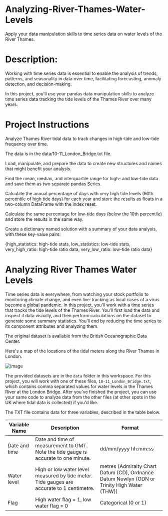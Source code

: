 # Analyzing-River-Thames-Water-Levels
Apply your data manipulation skills to time series data on water levels of the River Thames. 

# Description:
Working with time series data is essential to enable the analysis of trends, patterns, and seasonality in data over time, facilitating forecasting, anomaly detection, and decision-making.

In this project, you’ll use your pandas data manipulation skills to analyze time series data tracking the tide levels of the Thames River over many years.

# Project Instructions
Analyze Thames River tidal data to track changes in high-tide and low-tide frequency over time.

The data is in the data/10-11_London_Bridge.txt file.

Load, manipulate, and prepare the data to create new structures and names that might benefit your analysis.

Find the mean, median, and interquartile range for high- and low-tide data and save them as two separate pandas Series.

Calculate the annual percentage of days with very high tide levels (90th percentile of high tide days) for each year and store the results as floats in a two-column DataFrame with the index reset.

Calculate the same percentage for low-tide days (below the 10th percentile) and store the results in the same way.

Create a dictionary named solution with a summary of your data analysis, with these key-value pairs:

{high_statistics: high-tide stats, low_statistics: low-tide stats, very_high_ratio: high-tide ratio data, very_low_ratio: low-tide ratio data}

# Analyzing River Thames Water Levels
Time series data is everywhere, from watching your stock portfolio to monitoring climate change, and even live-tracking as local cases of a virus become a global pandemic. In this project, you’ll work with a time series that tracks the tide levels of the Thames River. You’ll first load the data and inspect it data visually, and then perform calculations on the dataset to generate some summary statistics. You’ll end by reducing the time series to its component attributes and analyzing them. 

The original dataset is available from the British Oceanographic Data Center.

Here's a map of the locations of the tidal meters along the River Thames in London.

![image](https://github.com/user-attachments/assets/c15bb81a-2f83-4fad-bd91-e636ae59554d)


The provided datasets are in the `data` folder in this workspace. For this project, you will work with one of these files, `10-11_London_Bridge.txt`, which contains comma separated values for water levels in the Thames River at the London Bridge. After you've finished the project, you can use your same code to analyze data from the other files (at other spots in the UK where tidal data is collected) if you'd like. 

The TXT file contains data for three variables, described in the table below. 

| Variable Name | Description | Format |
| ------------- | ----------- | ------ |
| Date and time | Date and time of measurement to GMT. Note the tide gauge is accurate to one minute. | dd/mm/yyyy hh:mm:ss |
| Water level | High or low water level measured by tide meter. Tide gauges are accurate to 1 centimetre. | metres (Admiralty Chart Datum (CD), Ordnance Datum Newlyn (ODN or Trinity High Water (THW)) | 
| Flag | High water flag = 1, low water flag = 0 | Categorical (0 or 1) |

